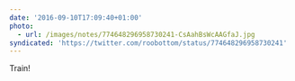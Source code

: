 ```yaml
---
date: '2016-09-10T17:09:40+01:00'
photo:
  - url: /images/notes/774648296958730241-CsAahBsWcAAGfaJ.jpg
syndicated: 'https://twitter.com/roobottom/status/774648296958730241'
---
```

Train! 
